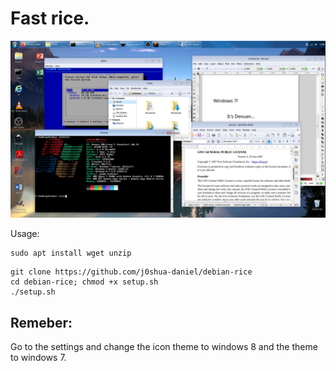 # Fast rice.

![img](https://github.com/j0shua-daniel/debian-rice/blob/main/1_2025-01-16-170800_1920x1080_scrot.png?raw=true)

Usage:

```
sudo apt install wget unzip 
```

```
git clone https://github.com/j0shua-daniel/debian-rice
cd debian-rice; chmod +x setup.sh
./setup.sh
```

## Remeber:
Go to the settings and change the icon theme to windows 8 and the theme to windows 7.
